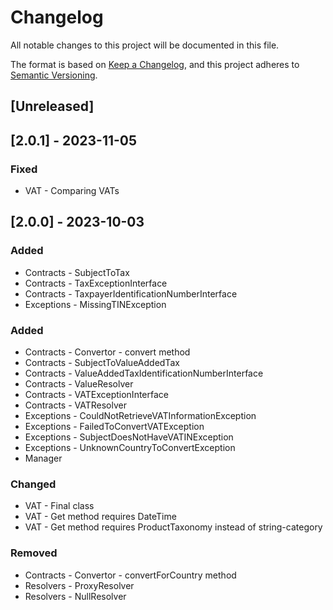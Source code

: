 # Changelog
All notable changes to this project will be documented in this file.

The format is based on [Keep a Changelog](https://keepachangelog.com/en/1.0.0/),
and this project adheres to [Semantic Versioning](https://semver.org/spec/v2.0.0.html).

## [Unreleased]

## [2.0.1] - 2023-11-05

### Fixed
- VAT - Comparing VATs

## [2.0.0] - 2023-10-03

### Added
- Contracts - SubjectToTax
- Contracts - TaxExceptionInterface
- Contracts - TaxpayerIdentificationNumberInterface
- Exceptions - MissingTINException

### Added
- Contracts - Convertor - convert method
- Contracts - SubjectToValueAddedTax
- Contracts - ValueAddedTaxIdentificationNumberInterface
- Contracts - ValueResolver
- Contracts - VATExceptionInterface
- Contracts - VATResolver
- Exceptions - CouldNotRetrieveVATInformationException
- Exceptions - FailedToConvertVATException
- Exceptions - SubjectDoesNotHaveVATINException
- Exceptions - UnknownCountryToConvertException
- Manager

### Changed
- VAT - Final class
- VAT - Get method requires DateTime
- VAT - Get method requires ProductTaxonomy instead of string-category

### Removed
- Contracts - Convertor - convertForCountry method
- Resolvers - ProxyResolver
- Resolvers - NullResolver
